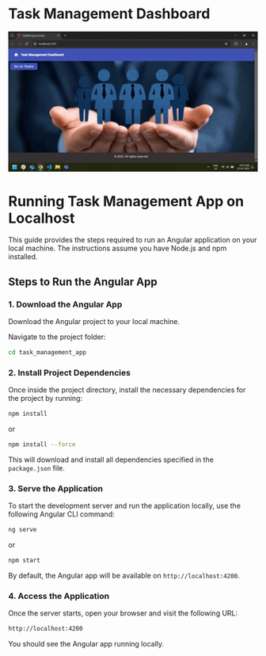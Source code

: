 # Task Management Dashboard

![app demo](demo.gif)

# Running Task Management App on Localhost

This guide provides the steps required to run an Angular application on your local machine. The instructions assume you have Node.js and npm installed.

## Steps to Run the Angular App

### 1. Download the Angular App

Download the Angular project to your local machine.

Navigate to the project folder:

```bash
cd task_management_app
```

### 2. Install Project Dependencies

Once inside the project directory, install the necessary dependencies for the project by running:

```bash
npm install
```
or
```bash
npm install --force
```

This will download and install all dependencies specified in the `package.json` file.

### 3. Serve the Application

To start the development server and run the application locally, use the following Angular CLI command:

```bash
ng serve
```
or
```bash
npm start
```

By default, the Angular app will be available on `http://localhost:4200`.

### 4. Access the Application

Once the server starts, open your browser and visit the following URL:

```bash
http://localhost:4200
```

You should see the Angular app running locally.
